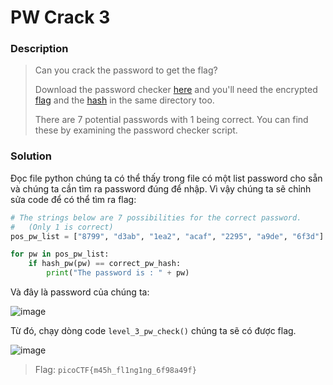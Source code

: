 # PW Crack 3

### Description

> Can you crack the password to get the flag?
> 
> Download the password checker [here](https://github.com/shmily-2010/picoCTF/blob/main/GeneralSkills/PWCrack3/level3.hash.bin) and you'll need the encrypted [flag](https://github.com/shmily-2010/picoCTF/blob/main/GeneralSkills/PWCrack3/level3.flag.txt.enc) and the [hash](https://github.com/shmily-2010/picoCTF/blob/main/GeneralSkills/PWCrack3/level3.py) in the same directory too.
> 
> There are 7 potential passwords with 1 being correct. You can find these by examining the password checker script.

### Solution

Đọc file python chúng ta có thể thấy trong file có một list password cho sẵn và chúng ta cần tìm ra password đúng để nhập. Vì vậy chúng ta sẽ chỉnh sửa code để có thể tìm ra flag:

```Python
# The strings below are 7 possibilities for the correct password. 
#   (Only 1 is correct)
pos_pw_list = ["8799", "d3ab", "1ea2", "acaf", "2295", "a9de", "6f3d"]

for pw in pos_pw_list:
    if hash_pw(pw) == correct_pw_hash:
        print("The password is : " + pw)
```

Và đây là password của chúng ta: 

![image](https://github.com/shmily-2010/picoCTF/assets/112896213/207c3e1a-de9a-4d5d-a557-d4c4895c0660)

Từ đó, chạy dòng code ```level_3_pw_check()``` chúng ta sẽ có được flag.

![image](https://github.com/shmily-2010/picoCTF/assets/112896213/f47082c0-b343-4db1-a5e4-b152bcdb76c8)

> Flag: `picoCTF{m45h_fl1ng1ng_6f98a49f}`
